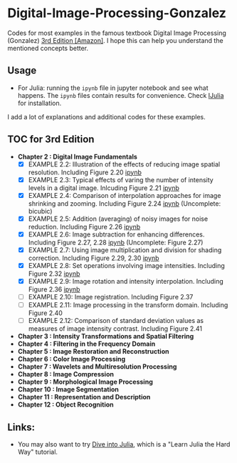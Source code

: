 # Digital-Image-Processing-Gonzalez
Codes for most examples in the famous textbook Digital Image Processing (Gonzalez) [3rd Edition [Amazon]](https://www.amazon.com/Digital-Image-Processing-Rafael-Gonzalez/dp/013168728X/ref=sr_1_2?ie=UTF8&qid=1535526723&sr=8-2&keywords=digital+image+processing). I hope this can help you understand the mentioned concepts better.


## Usage
* For Julia: running the `ipynb` file in jupyter notebook and see what happens. The `ipynb` files contain results for convenience. Check [IJulia](https://github.com/JuliaLang/IJulia.jl) for installation.

I add a lot of explanations and additional codes for these examples.

## TOC for 3rd Edition
* **Chapter 2 : Digital Image Fundamentals**
	- [x] EXAMPLE 2.2: Illustration of the effects of reducing image spatial resolution. Including Figure 2.20 [ipynb](DIP3E/Codes/Julia/Chapter-2/Example2-2.ipynb)
	- [x] EXAMPLE 2.3: Typical effects of varing the number of intensity levels in a digital image. Inlcuding Figure 2.21 [ipynb](DIP3E/Codes/Julia/Chapter-2/Example2-3.ipynb)
	- [x] EXAMPLE 2.4: Comparison of interpolation approaches for image shrinking and zooming. Including Figure 2.24 [ipynb](DIP3E/Codes/Julia/Chapter-2/Example2-4.ipynb) (Uncomplete: bicubic)
	- [x] EXAMPLE 2.5: Addition (averaging) of noisy images for noise reduction. Including Figure 2.26 [ipynb](DIP3E/Codes/Julia/Chapter-2/Example2-5.ipynb)
	- [x] EXAMPLE 2.6: Image subtraction for enhancing differences. Including Figure 2.27, 2.28 [ipynb](DIP3E/Codes/Julia/Chapter-2/Example2-6.ipynb) (Uncomplete: Figure 2.27)
	- [x] EXAMPLE 2.7: Using image multiplication and division for shading correction. Including Figure 2.29, 2.30 [ipynb](DIP3E/Codes/Julia/Chapter-2/Example2-7.ipynb)
	- [x] EXAMPLE 2.8: Set operations involving image intensities. Including Figure 2.32 [ipynb](DIP3E/Codes/Julia/Chapter-2/Example2-8.ipynb)
	- [x] EXAMPLE 2.9: Image rotation and intensity interpolation. Including Figure 2.36 [ipynb](DIP3E/Codes/Julia/Chapter-2/Example2-8.ipynb)
	- [ ] EXAMPLE 2.10: Image registration. Including Figure 2.37
	- [ ] EXAMPLE 2.11: Image processing in the transform domain. Including Figure 2.40
	- [ ] EXAMPLE 2.12: Comparison of standard deviation values as measures of image intensity contrast. Including Figure 2.41
* **Chapter 3 : Intensity Transformations and Spatial Filtering**
* **Chapter 4 : Filtering in the Frequency Domain**
* **Chapter 5 : Image Restoration and Reconstruction**
* **Chapter 6 : Color Image Processing**
* **Chapter 7 : Wavelets and Multiresolution Processing**
* **Chapter 8 : Image Compression**
* **Chapter 9 : Morphological Image Processing**
* **Chapter 10 : Image Segmentation**
* **Chapter 11 : Representation and Description**
* **Chapter 12 : Object Recognition**

## Links:
* You may also want to try [Dive into Julia](https://github.com/johnnychen94/Dive-Into-Julia), which is a "Learn Julia the Hard Way" tutorial.